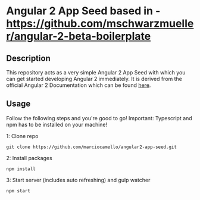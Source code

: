 # Angular 2 App Seed based in - https://github.com/mschwarzmueller/angular-2-beta-boilerplate

## Description
This repository acts as a very simple Angular 2 App Seed with which you can get started developing Angular 2 immediately.
It is derived from the official Angular 2 Documentation which can be found [here](https://angular.io/docs/ts/latest/quickstart.html).
## Usage
Follow the following steps and you're good to go! Important: Typescript and npm has to be installed on your machine!

1: Clone repo
```
git clone https://github.com/marciocamello/angular2-app-seed.git
```
2: Install packages
```
npm install
```
3: Start server (includes auto refreshing) and gulp watcher
```
npm start
```
